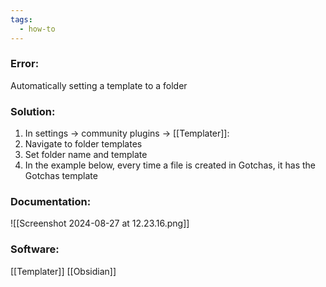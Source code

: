 ```yaml
---
tags:
  - how-to
---
```

### Error:
Automatically setting a template to a folder
### Solution:
1. In settings -> community plugins -> [[Templater]]:
2. Navigate to folder templates
3. Set folder name and template
4. In the example below, every time a file is created in Gotchas, it has the Gotchas template

### Documentation:
![[Screenshot 2024-08-27 at 12.23.16.png]]
### Software:
[[Templater]] [[Obsidian]]

